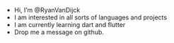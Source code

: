 -  Hi, I’m @RyanVanDijck
-  I am interested in all sorts of languages and projects
-  I am currently learning dart and flutter
-  Drop me a message on github. 

<!---
RyanVanDijck/RyanVanDijck is a ✨ special ✨ repository because its `README.md` (this file) appears on your GitHub profile.
You can click the Preview link to take a look at your changes.
--->
